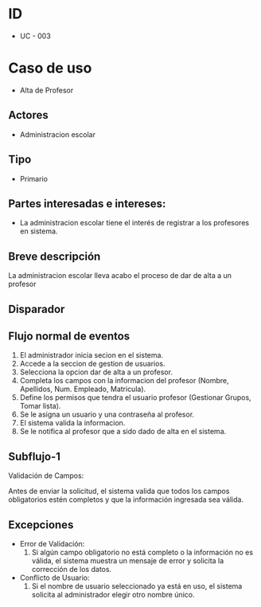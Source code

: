 # ID
- UC - 003

# Caso de uso
- Alta de Profesor

## Actores
- Administracion escolar

## Tipo
- Primario

## Partes interesadas e intereses:
- La administracion escolar tiene el interés de registrar a los profesores en sistema.

## Breve descripción
La administracion escolar lleva acabo el proceso de dar de alta a un profesor

## Disparador

## Flujo normal de eventos
1. El administrador inicia secion en el sistema.
2. Accede a la seccion de gestion de usuarios.
3. Selecciona la opcion dar de alta a un profesor.
4. Completa los campos con la informacion del profesor (Nombre, Apellidos, Num. Empleado, Matricula).
5. Define los permisos que tendra el usuario profesor (Gestionar Grupos, Tomar lista).
6. Se le asigna un usuario y una contraseña al profesor.
7. El sistema valida la informacion.
8. Se le notifica al profesor que a sido dado de alta en el sistema.

## Subflujo-1

Validación de Campos:

Antes de enviar la solicitud, el sistema valida que todos los campos obligatorios estén completos y que la información ingresada sea válida.

## Excepciones
- Error de Validación:
  1. Si algún campo obligatorio no está completo o la información no es válida, el sistema muestra un mensaje de error y solicita la corrección de los datos.
- Conflicto de Usuario:
  1. Si el nombre de usuario seleccionado ya está en uso, el sistema solicita al administrador elegir otro nombre único.

